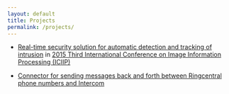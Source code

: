 ```yaml
---
layout: default
title: Projects
permalink: /projects/
---
```

* <a href="https://ieeexplore.ieee.org/document/7414804/?arnumber=7414804" target="_blank">Real-time security solution for automatic detection and tracking of intrusion</a> in <a href="https://ieeexplore.ieee.org/xpl/mostRecentIssue.jsp?punumber=7403799" target="_blank">2015 Third International Conference on Image Information Processing (ICIIP)</a>

* <a href="https://github.com/sandhu-manveer/intercom-ringcentral-connector" target="_blank">Connector for sending messages back and forth between Ringcentral phone numbers and Intercom</a>
